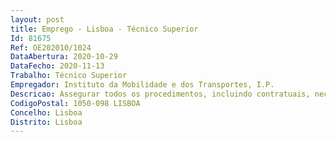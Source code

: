 ```yaml
--- 
layout: post
title: Emprego - Lisboa - Técnico Superior
Id: 81675
Ref: OE202010/1024
DataAbertura: 2020-10-29
DataFecho: 2020-11-13
Trabalho: Técnico Superior
Empregador: Instituto da Mobilidade e dos Transportes, I.P.
Descricao: Assegurar todos os procedimentos, incluindo contratuais, necessários à gestão de contratos na dependência do Departamento de Recursos Patrimoniais e apoio à contratação publica (financeira, processual e planeamento, tratamento documental).
CodigoPostal: 1050-098 LISBOA
Concelho: Lisboa
Distrito: Lisboa
--- 
```

